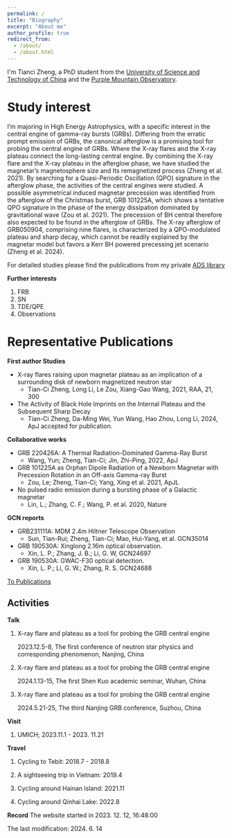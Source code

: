 ```yaml
---
permalink: /
title: "Biography"
excerpt: "About me"
author_profile: true
redirect_from: 
  - /about/
  - /about.html
---
```


I'm Tianci Zheng, a PhD student from the [University of Science and Technology of China](https://www.ustc.edu.cn/) and the [Purple Mountain Observatory](http://pmo.cas.cn/). 

Study interest
======
I’m majoring in High Energy Astrophysics, with a specific interest in the central engine of gamma-ray bursts (GRBs). Differing from the erratic prompt emission of GRBs, the canonical afterglow is a promising tool for probing the central engine of GRBs. Where the X-ray flares and the X-ray plateau connect the long-lasting central engine. By combining the X-ray flare and the X-ray plateau in the afterglow phase, we have studied the magnetar’s magnetosphere size and Its remagnetized process (Zheng et al. 2021). By searching for a Quasi-Periodic Oscillation (QPO) signature in the afterglow phase, the activities of the central engines were studied. A possible asymmetrical induced magnetar precession was identified from the afterglow of the Christmas burst, GRB 101225A, which shows a tentative QPO signature in the phase of the energy dissipation dominated by gravitational wave (Zou et al. 2021). The precession of BH central therefore also expected to be found in the afterglow of GRBs. The X-ray afterglow of GRB050904, comprising nine flares, is characterized by a QPO-modulated plateau and sharp decay, which cannot be readily explained by the magnetar model but favors a Kerr BH powered precessing jet scenario (Zheng et al. 2024).

For detailed studies please find the publications from my private [ADS library](https://ui.adsabs.harvard.edu/public-libraries/lgsSLQwzQ0GLO3hxMgFZjA)

**Further interests**

1. FRB
2. SN
3. TDE/QPE
4. Observations

Representative Publications
======
**First author Studies**
* X-ray flares raising upon magnetar plateau as an implication of a surrounding disk of newborn magnetized neutron star
  * Tian-Ci Zheng, Long Li, Le Zou, Xiang-Gao Wang, 2021, RAA, 21, 300  
* The Activity of Black Hole Imprints on the Internal Plateau and the Subsequent Sharp Decay
  * Tian-Ci Zheng, Da-Ming Wei, Yun Wang, Hao Zhou, Long Li, 2024, ApJ accepted for publication.


**Collaborative works**

* GRB 220426A: A Thermal Radiation-Dominated Gamma-Ray Burst
  * Wang, Yun; Zheng, Tian-Ci; Jin, Zhi-Ping, 2022, ApJ
* GRB 101225A as Orphan Dipole Radiation of a Newborn Magnetar with Precession Rotation in an Off-axis Gamma-ray Burst
  * Zou, Le; Zheng, Tian-Ci; Yang, Xing et al. 2021, ApJL
* No pulsed radio emission during a bursting phase of a Galactic magnetar
    * Lin, L.; Zhang, C. F.; Wang, P. et al. 2020, Nature
  
**GCN reports**

* GRB231111A: MDM 2.4m Hiltner Telescope Observation
  * Sun, Tian-Rui; Zheng, Tian-Ci; Mao, Hui-Yang, et al. GCN35014
* GRB 190530A: Xinglong 2.16m optical observation.
  * Xin, L. P.; Zhang, J. B.; Li, G. W, GCN24697
* GRB 190530A: GWAC-F30 optical detection.
  * Xin, L. P.; Li, G. W.; Zhang, R. S. GCN24688

[To Publications](https://tianci-zheng.github.io/publications/)  

Activities
------

**Talk**

1. X-ray flare and plateau as a tool for probing the GRB central engine
   
   2023.12.5-8, The first conference of neutron star physics and corresponding phenomenon, Nanjing, China

2. X-ray flare and plateau as a tool for probing the GRB central engine

   2024.1.13-15, The first Shen Kuo academic seminar, Wuhan, China

3. X-ray flare and plateau as a tool for probing the GRB central engine

   2024.5.21-25, The third Nanjing GRB conference, Suzhou, China
   
**Visit**

1. UMICH; 2023.11.1 - 2023. 11.21

**Travel**

1. Cycling to Tebit: 2018.7 - 2018.8

2. A sightseeing trip in Vietnam: 2019.4

3. Cycling around Hainan Island: 2021.11
   
4. Cycling around Qinhai Lake: 2022.8


**Record**
  The website started in 2023‎. ‎12‎. 12‎, ‏‎16:48:00

  The last modification: 2024. 6. 14
